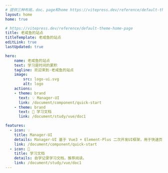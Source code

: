 ```yaml
---
# 提供三种布局，doc、page和home https://vitepress.dev/reference/default-theme-layout
layout: home
home: true

# https://vitepress.dev/reference/default-theme-home-page
title: 老咸鱼的站点
titleTemplate: 老咸鱼的站点
editLink: true
lastUpdated: true

hero:
    name: 老咸鱼的站点
    text: 学习是时间的累积
    tagline: 欢迎来到·老咸鱼的站点
    image:
        src: logo-ui.svg
        alt: logo
    actions:
    - theme: brand
      text: 💡 Manager-UI
      link: /document/component/quick-start
    - theme: brand
      text: 📘 学习文档
      link: /document/study/vue/doc1

features:
  - icon: 💡
    title: Manager-UI
    details: Manager-UI 基于 Vue3 + Element-Plus 二次开发UI框架，用于快速页面搭建与开发。🤪🤪🤪
    link: /document/component/quick-start
  - icon: 📘‍
    title: 学习文档
    details: 自学记录学习文档，推荐阅读。
    link: /document/study/vue/doc1
---
```



<!-- 自定义组件 -->
<!-- <script setup>
import home from './components/home.vue';
</script>

<home /> -->
